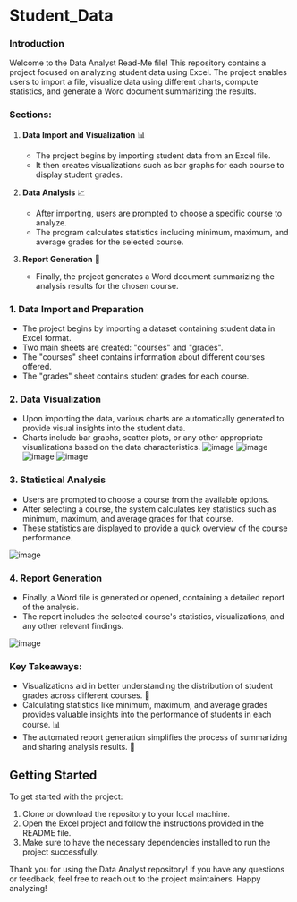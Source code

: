# Student_Data

### Introduction
Welcome to the Data Analyst Read-Me file! This repository contains a project focused on analyzing student data using Excel. The project enables users to import a file, visualize data using different charts, compute statistics, and generate a Word document summarizing the results. 

### Sections:

1. **Data Import and Visualization** 📊
   - The project begins by importing student data from an Excel file.
   - It then creates visualizations such as bar graphs for each course to display student grades.

2. **Data Analysis** 📈
   - After importing, users are prompted to choose a specific course to analyze.
   - The program calculates statistics including minimum, maximum, and average grades for the selected course.

3. **Report Generation** 📝
   - Finally, the project generates a Word document summarizing the analysis results for the chosen course.


### 1. Data Import and Preparation
- The project begins by importing a dataset containing student data in Excel format.
- Two main sheets are created: "courses" and "grades".
- The "courses" sheet contains information about different courses offered.
- The "grades" sheet contains student grades for each course.

### 2. Data Visualization
- Upon importing the data, various charts are automatically generated to provide visual insights into the student data.
- Charts include bar graphs, scatter plots, or any other appropriate visualizations based on the data characteristics.
![image](https://github.com/elroyvaz/Student_Data/assets/134976627/24b2709d-e30e-44cd-bcd2-396d280f3434)
![image](https://github.com/elroyvaz/Student_Data/assets/134976627/1b386e61-55a9-4b74-9a6f-0b6124d833b1)
![image](https://github.com/elroyvaz/Student_Data/assets/134976627/8c287361-a032-49df-863b-697aa73ef106)
![image](https://github.com/elroyvaz/Student_Data/assets/134976627/cc14fe52-2b14-470f-b5c1-de83840ad16d)

### 3. Statistical Analysis
- Users are prompted to choose a course from the available options.
- After selecting a course, the system calculates key statistics such as minimum, maximum, and average grades for that course.
- These statistics are displayed to provide a quick overview of the course performance.

![image](https://github.com/elroyvaz/Student_Data/assets/134976627/00efe33b-98ea-4acf-bed8-f6c514bbad72)

### 4. Report Generation
- Finally, a Word file is generated or opened, containing a detailed report of the analysis.
- The report includes the selected course's statistics, visualizations, and any other relevant findings.

![image](https://github.com/elroyvaz/Student_Data/assets/134976627/a0aaa79f-684f-4ac0-92ea-6f0771660d6a)

### Key Takeaways:
- Visualizations aid in better understanding the distribution of student grades across different courses. 🧮
- Calculating statistics like minimum, maximum, and average grades provides valuable insights into the performance of students in each course. 📊
- The automated report generation simplifies the process of summarizing and sharing analysis results. 📝

## Getting Started
To get started with the project:
1. Clone or download the repository to your local machine.
2. Open the Excel project and follow the instructions provided in the README file.
3. Make sure to have the necessary dependencies installed to run the project successfully.

Thank you for using the Data Analyst repository! If you have any questions or feedback, feel free to reach out to the project maintainers. Happy analyzing!

